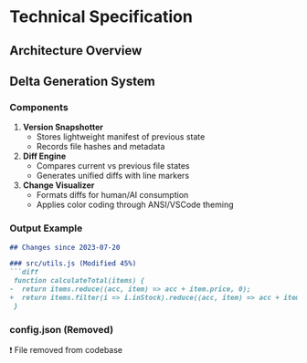 # Technical Specification

## Architecture Overview 

## Delta Generation System

### Components
1. **Version Snapshotter**
   - Stores lightweight manifest of previous state
   - Records file hashes and metadata
2. **Diff Engine**
   - Compares current vs previous file states
   - Generates unified diffs with line markers
3. **Change Visualizer**
   - Formats diffs for human/AI consumption
   - Applies color coding through ANSI/VSCode theming

### Output Example
```markdown
## Changes since 2023-07-20

### src/utils.js (Modified 45%)
```diff
 function calculateTotal(items) {
-  return items.reduce((acc, item) => acc + item.price, 0);
+  return items.filter(i => i.inStock).reduce((acc, item) => acc + item.price, 0);
 }
```

### config.json (Removed)
❗ File removed from codebase
``` 